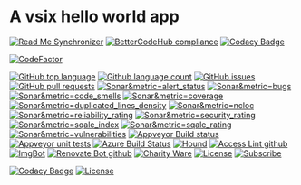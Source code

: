 # A vsix hello world app

<!--BadgesSTART-->
<!-- Powered by https://github.com/GregTrevellick/ReadMeSynchronizer -->
[![Read Me Synchronizer](https://img.shields.io/badge/-powered%20by%20ReadMeSynchronizer-brightgreen.svg)](https://github.com/GregTrevellick/ReadMeSynchronizer)
[![BetterCodeHub compliance](https://bettercodehub.com/edge/badge/GregTrevellick/HelloWorldVsixCommandButton?branch=master)](https://bettercodehub.com/results/GregTrevellick/HelloWorldVsixCommandButton)
[![Codacy Badge](https://api.codacy.com/project/badge/Grade/9bd4afcff4a544c8bd64757f0c3a1e5a)](https://www.codacy.com/project/gtrevellick/HelloWorldVsixCommandButton/dashboard?utm_source=github.com&amp;utm_medium=referral&amp;utm_content=GregTrevellick/HelloWorldVsixCommandButton&amp;utm_campaign=Badge_Grade_Dashboard)
<!-- no md -->
[![CodeFactor](https://www.codefactor.io/repository/github/GregTrevellick/HelloWorldVsixCommandButton/badge)](https://www.codefactor.io/repository/github/GregTrevellick/HelloWorldVsixCommandButton)
<!-- no md -->
<!-- no md -->
<!-- no md -->
<!-- no md -->
<!-- no md -->
[![GitHub top language](https://img.shields.io/github/languages/top/GregTrevellick/HelloWorldVsixCommandButton.svg)](https://github.com/GregTrevellick/HelloWorldVsixCommandButton)
[![Github language count](https://img.shields.io/github/languages/count/GregTrevellick/HelloWorldVsixCommandButton.svg)](https://github.com/GregTrevellick/HelloWorldVsixCommandButton)
[![GitHub issues](https://img.shields.io/github/issues-raw/GregTrevellick/HelloWorldVsixCommandButton.svg)](https://github.com/GregTrevellick/HelloWorldVsixCommandButton/issues)
[![GitHub pull requests](https://img.shields.io/github/issues-pr-raw/GregTrevellick/HelloWorldVsixCommandButton.svg)](https://github.com/GregTrevellick/HelloWorldVsixCommandButton/pulls)
[![Sonar&metric=alert_status](https://sonarcloud.io/api/project_badges/measure?project=GregTrevellick_HelloWorldVsixCommandButton&metric=alert_status)](https://sonarcloud.io/dashboard?id=GregTrevellick_HelloWorldVsixCommandButton)
[![Sonar&metric=bugs](https://sonarcloud.io/api/project_badges/measure?project=GregTrevellick_HelloWorldVsixCommandButton&metric=bugs)](https://sonarcloud.io/component_measures?id=GregTrevellick_HelloWorldVsixCommandButton&metric=bugs)
[![Sonar&metric=code_smells](https://sonarcloud.io/api/project_badges/measure?project=GregTrevellick_HelloWorldVsixCommandButton&metric=code_smells)](https://sonarcloud.io/component_measures?id=GregTrevellick_HelloWorldVsixCommandButton&metric=code_smells)
[![Sonar&metric=coverage](https://sonarcloud.io/api/project_badges/measure?project=GregTrevellick_HelloWorldVsixCommandButton&metric=coverage)](https://sonarcloud.io/component_measures?id=GregTrevellick_HelloWorldVsixCommandButton&metric=Coverage)
[![Sonar&metric=duplicated_lines_density](https://sonarcloud.io/api/project_badges/measure?project=GregTrevellick_HelloWorldVsixCommandButton&metric=duplicated_lines_density)](https://sonarcloud.io/component_measures?id=GregTrevellick_HelloWorldVsixCommandButton&metric=duplicated_lines)
[![Sonar&metric=ncloc](https://sonarcloud.io/api/project_badges/measure?project=GregTrevellick_HelloWorldVsixCommandButton&metric=ncloc)](https://sonarcloud.io/component_measures?id=GregTrevellick_HelloWorldVsixCommandButton&metric=ncloc)
[![Sonar&metric=reliability_rating](https://sonarcloud.io/api/project_badges/measure?project=GregTrevellick_HelloWorldVsixCommandButton&metric=reliability_rating)](https://sonarcloud.io/component_measures?id=GregTrevellick_HelloWorldVsixCommandButton&metric=reliability_rating)
[![Sonar&metric=security_rating](https://sonarcloud.io/api/project_badges/measure?project=GregTrevellick_HelloWorldVsixCommandButton&metric=security_rating)](https://sonarcloud.io/component_measures?id=GregTrevellick_HelloWorldVsixCommandButton&metric=security_rating)
[![Sonar&metric=sqale_index](https://sonarcloud.io/api/project_badges/measure?project=GregTrevellick_HelloWorldVsixCommandButton&metric=sqale_index)](https://sonarcloud.io/component_measures?id=GregTrevellick_HelloWorldVsixCommandButton&metric=sqale_index)
[![Sonar&metric=sqale_rating](https://sonarcloud.io/api/project_badges/measure?project=GregTrevellick_HelloWorldVsixCommandButton&metric=sqale_rating)](https://sonarcloud.io/component_measures?id=GregTrevellick_HelloWorldVsixCommandButton&metric=sqale_rating)
[![Sonar&metric=vulnerabilities](https://sonarcloud.io/api/project_badges/measure?project=GregTrevellick_HelloWorldVsixCommandButton&metric=vulnerabilities)](https://sonarcloud.io/component_measures?id=GregTrevellick_HelloWorldVsixCommandButton&metric=vulnerabilities)
[![Appveyor Build status](https://ci.appveyor.com/api/projects/status/d2ovw4fbrqic3ac4?svg=true)](https://ci.appveyor.com/project/GregTrevellick/HelloWorldVsixCommandButton)
[![Appveyor unit tests](https://img.shields.io/appveyor/tests/GregTrevellick/HelloWorldVsixCommandButton.svg)](https://ci.appveyor.com/project/GregTrevellick/HelloWorldVsixCommandButton/build/tests)
[![Azure Build Status](https://gregtrevellick.visualstudio.com/HelloWorldVsixCommandButton/_apis/build/status/HelloWorldVsixCommandButton)](https://gregtrevellick.visualstudio.com/HelloWorldVsixCommandButton/_build/latest?definitionId=40)
[![Hound](https://img.shields.io/badge/hound_ci-checked-brightgreen.svg)](https://houndci.com/)
[![Access Lint github](https://img.shields.io/badge/a11y-checked-brightgreen.svg)](https://www.accesslint.com)
[![ImgBot](https://img.shields.io/badge/images-optimized-brightgreen.svg)](https://imgbot.net/)
[![Renovate Bot github](https://img.shields.io/badge/renovatebot-checked-brightgreen.svg)](https://renovatebot.com/)
[![Charity Ware](https://img.shields.io/badge/charity%20ware-thank%20you-brightgreen.svg)](https://github.com/GregTrevellick/MiscellaneousArtefacts/wiki/Charity-Ware)
[![License](https://img.shields.io/github/license/gittools/gitlink.svg)](/LICENSE.txt)
[![Subscribe](https://img.shields.io/badge/subscribe%20to%20receive%20notificatons-grey.svg)](https://github.com/GregTrevellick/HelloWorldVsixCommandButton/subscription)

<!--BadgesEND-->

[![Codacy Badge](https://api.codacy.com/project/badge/Grade/694ce6ccec4a4390af36fe4d3f754c33)](https://app.codacy.com/app/gtrevellick/HelloWorldVsixCommandButton?utm_source=github.com&utm_medium=referral&utm_content=GregTrevellick/HelloWorldVsixCommandButton&utm_campaign=Badge_Grade_Dashboard)
[![License](https://img.shields.io/github/license/gittools/gitlink.svg)](/LICENSE.txt)